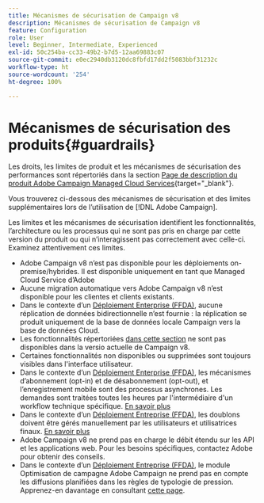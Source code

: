 ```yaml
---
title: Mécanismes de sécurisation de Campaign v8
description: Mécanismes de sécurisation de Campaign v8
feature: Configuration
role: User
level: Beginner, Intermediate, Experienced
exl-id: 50c254ba-cc33-49b2-b7d5-12aa69883c07
source-git-commit: e0ec2940db3120dc8fbfd17dd2f5083bbf31232c
workflow-type: ht
source-wordcount: '254'
ht-degree: 100%

---
```


# Mécanismes de sécurisation des produits{#guardrails}

Les droits, les limites de produit et les mécanismes de sécurisation des performances sont répertoriés dans la section [Page de description du produit Adobe Campaign Managed Cloud Services](https://helpx.adobe.com/fr/legal/product-descriptions/adobe-campaign-managed-cloud-services.html){target="_blank"}.

Vous trouverez ci-dessous des mécanismes de sécurisation et des limites supplémentaires lors de l’utilisation de [!DNL Adobe Campaign].

Les limites et les mécanismes de sécurisation identifient les fonctionnalités, l’architecture ou les processus qui ne sont pas pris en charge par cette version du produit ou qui n’interagissent pas correctement avec celle-ci. Examinez attentivement ces limites.

* Adobe Campaign v8 n’est pas disponible pour les déploiements on-premise/hybrides. Il est disponible uniquement en tant que Managed Cloud Service d’Adobe
* Aucune migration automatique vers Adobe Campaign v8 n’est disponible pour les clientes et clients existants.
* Dans le contexte d’un [Déploiement Enterprise (FFDA)](../architecture/enterprise-deployment.md), aucune réplication de données bidirectionnelle n’est fournie : la réplication se produit uniquement de la base de données locale Campaign vers la base de données Cloud.
* Les fonctionnalités répertoriées [dans cette section](v7-to-v8.md#gs-unavailable-features) ne sont pas disponibles dans la versio actuelle de Campaign v8.
* Certaines fonctionnalités non disponibles ou supprimées sont toujours visibles dans l&#39;interface utilisateur.
* Dans le contexte d’un [Déploiement Enterprise (FFDA)](../architecture/enterprise-deployment.md), les mécanismes d’abonnement (opt-in) et de désabonnement (opt-out), et l’enregistrement mobile sont des processus asynchrones. Les demandes sont traitées toutes les heures par l&#39;intermédiaire d&#39;un workflow technique spécifique. [En savoir plus](../architecture/replication.md#tech-wf)
* Dans le contexte d’un [Déploiement Entreprise (FFDA)](../architecture/enterprise-deployment.md), les doublons doivent être gérés manuellement par les utilisateurs et utilisatrices finaux. [En savoir plus](../architecture/keys.md)
* Adobe Campaign v8 ne prend pas en charge le débit étendu sur les API et les applications web. Pour les besoins spécifiques, contactez Adobe pour obtenir des conseils.
* Dans le contexte d’un [Déploiement Entreprise (FFDA)](../architecture/enterprise-deployment.md), le module Optimisation de campagne Adobe Campaign ne prend pas en compte les diffusions planifiées dans les règles de typologie de pression. Apprenez-en davantage en consultant [cette page](../../automation/campaign-opt/pressure-rules.md).